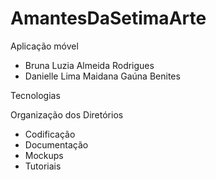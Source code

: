 # AmantesDaSetimaArte

Aplicação móvel 
- Bruna Luzia Almeida Rodrigues
- Danielle Lima Maidana Gaúna Benites


Tecnologias

Organização dos Diretórios

- Codificação
- Documentação
- Mockups
- Tutoriais
